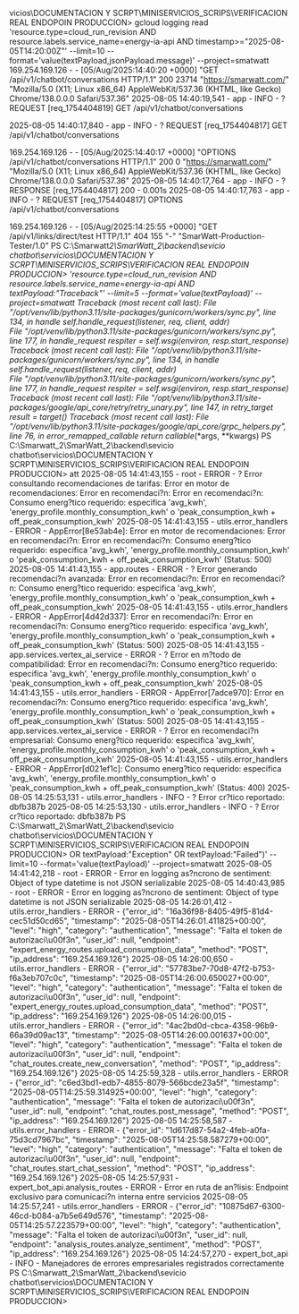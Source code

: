 vicios\DOCUMENTACION Y SCRPT\MINISERVICIOS_SCRIPS\VERIFICACION REAL ENDOPOIN PRODUCCION> gcloud logging read 'resource.type=cloud_run_revision AND resource.labels.service_name=energy-ia-api AND timestamp>="2025-08-05T14:20:00Z"' --limit=10 --format='value(textPayload,jsonPayload.message)' --project=smatwatt
169.254.169.126 - - [05/Aug/2025:14:40:20 +0000] "GET /api/v1/chatbot/conversations HTTP/1.1" 200 23714 "<https://smarwatt.com/>" "Mozilla/5.0 (X11; Linux x86_64) AppleWebKit/537.36 (KHTML, like Gecko) Chrome/138.0.0.0 Safari/537.36"
2025-08-05 14:40:19,541 - app - INFO - ? REQUEST [req_1754404819] GET /api/v1/chatbot/conversations

2025-08-05 14:40:17,840 - app - INFO - ? REQUEST [req_1754404817] GET /api/v1/chatbot/conversations

169.254.169.126 - - [05/Aug/2025:14:40:17 +0000] "OPTIONS /api/v1/chatbot/conversations HTTP/1.1" 200 0 "<https://smarwatt.com/>" "Mozilla/5.0 (X11; Linux x86_64) AppleWebKit/537.36 (KHTML, like Gecko) Chrome/138.0.0.0 Safari/537.36"
2025-08-05 14:40:17,764 - app - INFO - ? RESPONSE [req_1754404817] 200 - 0.001s
2025-08-05 14:40:17,763 - app - INFO - ? REQUEST [req_1754404817] OPTIONS /api/v1/chatbot/conversations

169.254.169.126 - - [05/Aug/2025:14:25:55 +0000] "GET /api/v1/links/direct/test HTTP/1.1" 404 155 "-" "SmarWatt-Production-Tester/1.0"
PS C:\Smarwatt*2\SmarWatt_2\backend\sevicio chatbot\servicios\DOCUMENTACION Y SCRPT\MINISERVICIOS_SCRIPS\VERIFICACION REAL ENDOPOIN PRODUCCION> 'resource.type=cloud_run_revision AND resource.labels.service_name=energy-ia-api AND textPayload:"Traceback"' --limit=5 --format='value(textPayload)' --project=smatwatt
Traceback (most recent call last):
File "/opt/venv/lib/python3.11/site-packages/gunicorn/workers/sync.py", line 134, in handle
self.handle_request(listener, req, client, addr)  
 File "/opt/venv/lib/python3.11/site-packages/gunicorn/workers/sync.py", line 177, in handle_request
respiter = self.wsgi(environ, resp.start_response)
Traceback (most recent call last):
File "/opt/venv/lib/python3.11/site-packages/gunicorn/workers/sync.py", line 134, in handle
self.handle_request(listener, req, client, addr)  
 File "/opt/venv/lib/python3.11/site-packages/gunicorn/workers/sync.py", line 177, in handle_request
respiter = self.wsgi(environ, resp.start_response)
Traceback (most recent call last):
File "/opt/venv/lib/python3.11/site-packages/google/api_core/retry/retry_unary.py", line 147, in retry_target
result = target()
Traceback (most recent call last):
File "/opt/venv/lib/python3.11/site-packages/google/api_core/grpc_helpers.py", line 76, in error_remapped_callable
return callable*(\*args, \*\*kwargs)
PS C:\Smarwatt_2\SmarWatt_2\backend\sevicio chatbot\servicios\DOCUMENTACION Y SCRPT\MINISERVICIOS_SCRIPS\VERIFICACION REAL ENDOPOIN PRODUCCION>
att
2025-08-05 14:41:43,155 - root - ERROR - ? Error consultando recomendaciones de tarifas: Error en motor de recomendaciones: Error en recomendaci?n: Error en recomendaci?n: Consumo energ?tico requerido: especifica 'avg_kwh', 'energy_profile.monthly_consumption_kwh' o 'peak_consumption_kwh + off_peak_consumption_kwh'
2025-08-05 14:41:43,155 - utils.error_handlers - ERROR - AppError[8e53ab4e]: Error en motor de recomendaciones: Error en recomendaci?n: Error en recomendaci?n: Consumo energ?tico requerido: especifica 'avg_kwh', 'energy_profile.monthly_consumption_kwh' o 'peak_consumption_kwh + off_peak_consumption_kwh' (Status: 500)
2025-08-05 14:41:43,155 - app.routes - ERROR - ? Error generando recomendaci?n avanzada: Error en recomendaci?n: Error en recomendaci?n: Consumo energ?tico requerido: especifica 'avg_kwh', 'energy_profile.monthly_consumption_kwh' o 'peak_consumption_kwh + off_peak_consumption_kwh'
2025-08-05 14:41:43,155 - utils.error_handlers - ERROR - AppError[4d42d337]: Error en recomendaci?n: Error en recomendaci?n: Consumo energ?tico requerido: especifica 'avg_kwh', 'energy_profile.monthly_consumption_kwh' o 'peak_consumption_kwh + off_peak_consumption_kwh' (Status: 500)
2025-08-05 14:41:43,155 - app.services.vertex_ai_service - ERROR - ? Error en m?todo de compatibilidad: Error en recomendaci?n: Consumo energ?tico requerido: especifica 'avg_kwh', 'energy_profile.monthly_consumption_kwh' o 'peak_consumption_kwh + off_peak_consumption_kwh'
2025-08-05 14:41:43,155 - utils.error_handlers - ERROR - AppError[7adce970]: Error en recomendaci?n: Consumo energ?tico requerido: especifica 'avg_kwh', 'energy_profile.monthly_consumption_kwh' o 'peak_consumption_kwh + off_peak_consumption_kwh' (Status: 500)
2025-08-05 14:41:43,155 - app.services.vertex_ai_service - ERROR - ? Error en recomendaci?n empresarial: Consumo energ?tico requerido: especifica 'avg_kwh', 'energy_profile.monthly_consumption_kwh' o 'peak_consumption_kwh + off_peak_consumption_kwh'
2025-08-05 14:41:43,155 - utils.error_handlers - ERROR - AppError[d021ef1c]: Consumo energ?tico requerido: especifica 'avg_kwh', 'energy_profile.monthly_consumption_kwh' o 'peak_consumption_kwh + off_peak_consumption_kwh' (Status: 400)
2025-08-05 14:25:53,131 - utils.error_handlers - INFO - ? Error cr?tico reportado: dbfb387b
2025-08-05 14:25:53,130 - utils.error_handlers - INFO - ? Error cr?tico reportado: dbfb387b
PS C:\Smarwatt_2\SmarWatt_2\backend\sevicio chatbot\servicios\DOCUMENTACION Y SCRPT\MINISERVICIOS_SCRIPS\VERIFICACION REAL ENDOPOIN PRODUCCION>
OR textPayload:"Exception" OR textPayload:"Failed")' --limit=10 --format='value(textPayload)' --project=smatwatt
2025-08-05 14:41:42,218 - root - ERROR - Error en logging as?ncrono de sentiment: Object of type datetime is not JSON serializable
2025-08-05 14:40:43,985 - root - ERROR - Error en logging as?ncrono de sentiment: Object of type datetime is not JSON serializable
2025-08-05 14:26:01,412 - utils.error_handlers - ERROR - {"error_id": "16a36f98-8405-49f5-81d4-cec51d50cd65", "timestamp": "2025-08-05T14:26:01.411825+00:00", "level": "high", "category": "authentication", "message": "Falta el token de autorizaci\u00f3n", "user_id": null, "endpoint": "expert_energy_routes.upload_consumption_data", "method": "POST", "ip_address": "169.254.169.126"}
2025-08-05 14:26:00,650 - utils.error_handlers - ERROR - {"error_id": "57783be7-70d8-47f2-b753-f6a3eb707c0c", "timestamp": "2025-08-05T14:26:00.650027+00:00", "level": "high", "category": "authentication", "message": "Falta el token de autorizaci\u00f3n", "user_id": null, "endpoint": "expert_energy_routes.upload_consumption_data", "method": "POST", "ip_address": "169.254.169.126"}
2025-08-05 14:26:00,015 - utils.error_handlers - ERROR - {"error_id": "4ac2bd0d-cbca-4358-96b9-66a39d09ac13", "timestamp": "2025-08-05T14:26:00.001637+00:00", "level": "high", "category": "authentication", "message": "Falta el token de autorizaci\u00f3n", "user_id": null, "endpoint": "chat_routes.create_new_conversation", "method": "POST", "ip_address": "169.254.169.126"}
2025-08-05 14:25:59,328 - utils.error_handlers - ERROR - {"error_id": "c6ed3bd1-edb7-4855-8079-566bcde23a5f", "timestamp": "2025-08-05T14:25:59.314925+00:00", "level": "high", "category": "authentication", "message": "Falta el token de autorizaci\u00f3n", "user_id": null, "endpoint": "chat_routes.post_message", "method": "POST", "ip_address": "169.254.169.126"}
2025-08-05 14:25:58,587 - utils.error_handlers - ERROR - {"error_id": "1d617d87-54a2-4feb-a0fa-75d3cd7967bc", "timestamp": "2025-08-05T14:25:58.587279+00:00", "level": "high", "category": "authentication", "message": "Falta el token de autorizaci\u00f3n", "user_id": null, "endpoint": "chat_routes.start_chat_session", "method": "POST", "ip_address": "169.254.169.126"}
2025-08-05 14:25:57,931 - expert_bot_api.analysis_routes - ERROR - Error en ruta de an?lisis: Endpoint exclusivo para comunicaci?n interna entre servicios
2025-08-05 14:25:57,241 - utils.error_handlers - ERROR - {"error_id": "10875d67-6300-46cd-b084-a7b5e649d576", "timestamp": "2025-08-05T14:25:57.223579+00:00", "level": "high", "category": "authentication", "message": "Falta el token de autorizaci\u00f3n", "user_id": null, "endpoint": "analysis_routes.analyze_sentiment", "method": "POST", "ip_address": "169.254.169.126"}
2025-08-05 14:24:57,270 - expert_bot_api - INFO - Manejadores de errores empresariales registrados correctamente
PS C:\Smarwatt_2\SmarWatt_2\backend\sevicio chatbot\servicios\DOCUMENTACION Y SCRPT\MINISERVICIOS_SCRIPS\VERIFICACION REAL ENDOPOIN PRODUCCION>
